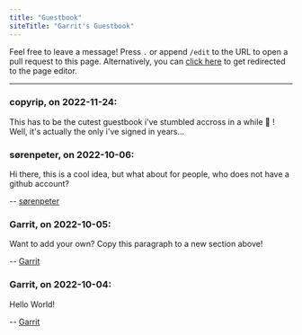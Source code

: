 ```yaml
---
title: "Guestbook"
siteTitle: "Garrit's Guestbook"
---
```


Feel free to leave a message! Press `.` or append `/edit` to the URL to open a
pull request to this page. Alternatively, you can [click
here](https://github.com/garritfra/garrit.xyz/edit/main/content/guestbook.md) to
get redirected to the page editor.

---

### copyrip, on 2022-11-24:

This has to be the cutest guestbook i've stumbled accross in a while 🙊 ! Well, it's actually the only i've signed in years...

### sørenpeter, on 2022-10-06:

Hi there, this is a cool idea, but what about for people, who does not have a github account?

-- [sørenpeter](https://darch.dk)

### Garrit, on 2022-10-05:

Want to add your own? Copy this paragraph to a new section above!

-- [Garrit](https://garrit.xyz)

### Garrit, on 2022-10-04:

Hello World!

-- [Garrit](https://garrit.xyz)
